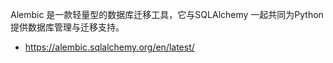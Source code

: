 Alembic 是一款轻量型的数据库迁移工具，它与SQLAlchemy 一起共同为Python 提供数据库管理与迁移支持。
- https://alembic.sqlalchemy.org/en/latest/ 
